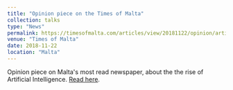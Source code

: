 ```yaml
---
title: "Opinion piece on the Times of Malta"
collection: talks
type: "News"
permalink: https://timesofmalta.com/articles/view/20181122/opinion/artificial-intelligence-is-upon-us-wilbert-tabone.694872
venue: "Times of Malta"
date: 2018-11-22
location: "Malta"
---
```


Opinion piece on Malta's most read newspaper, about the the rise of Artificial Intelligence. 
[Read here](https://timesofmalta.com/articles/view/artificial-intelligence-is-upon-us-wilbert-tabone.694872).
